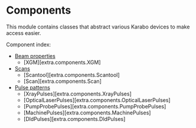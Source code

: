 # Components

This module contains classes that abstract various Karabo devices to make access
easier.

Component index:

- [Beam properties](beam-properties.md)
    - [XGM][extra.components.XGM]
- [Scans](scans.md)
    - [Scantool][extra.components.Scantool]
    - [Scan][extra.components.Scan]
- [Pulse patterns](pulse-patterns.md)
    - [XrayPulses][extra.components.XrayPulses]
    - [OpticalLaserPulses][extra.components.OpticalLaserPulses]
    - [PumpProbePulses][extra.components.PumpProbePulses]
    - [MachinePulses][extra.components.MachinePulses]
    - [DldPulses][extra.components.DldPulses]
